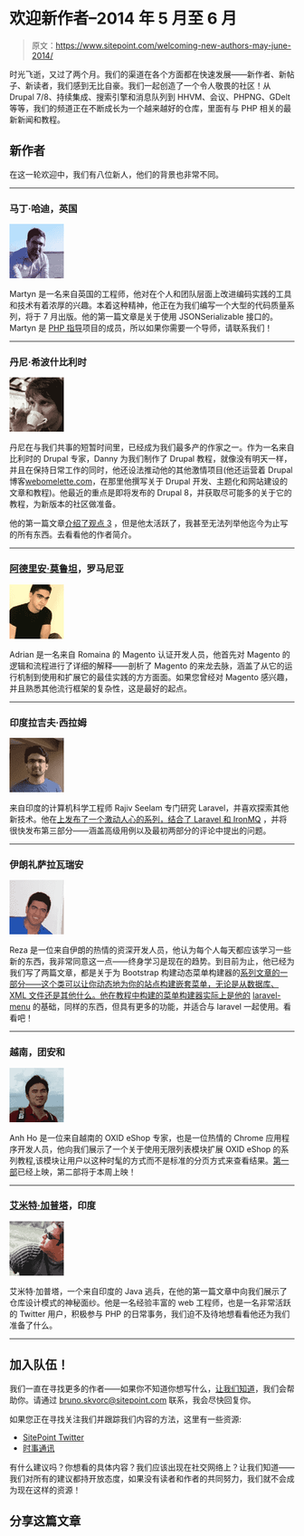 # 欢迎新作者–2014 年 5 月至 6 月

> 原文：<https://www.sitepoint.com/welcoming-new-authors-may-june-2014/>

时光飞逝，又过了两个月。我们的渠道在各个方面都在快速发展——新作者、新帖子、新读者，我们感到无比自豪。我们一起创造了一个令人敬畏的社区！从 Drupal 7/8、持续集成、搜索引擎和消息队列到 HHVM、会议、PHPNG、GDelt 等等，我们的频道正在不断成长为一个越来越好的仓库，里面有与 PHP 相关的最新新闻和教程。

## 新作者

在这一轮欢迎中，我们有八位新人，他们的背景也非常不同。

* * *

### 马丁·哈迪，英国

![](img/ab07719271cc0dca26dc73e9f867a641.png)

Martyn 是一名来自英国的工程师，他对在个人和团队层面上改进编码实践的工具和技术有着浓厚的兴趣。本着这种精神，他正在为我们编写一个大型的代码质量系列，将于 7 月出版。他的第一篇文章是关于使用 JSONSerializable 接口的。Martyn 是 [PHP 指导](http://phpmentoring.org/)项目的成员，所以如果你需要一个导师，请联系我们！

* * *

### 丹尼·希波什比利时

![](img/5bf05dcf56daea039f7471057ae90095.png)

丹尼在与我们共事的短暂时间里，已经成为我们最多产的作家之一。作为一名来自比利时的 Drupal 专家，Danny 为我们制作了 Drupal 教程，就像没有明天一样，并且在保持日常工作的同时，他还设法推动他的其他激情项目(他还运营着 Drupal 博客[webomelette.com](http://webomelette.com)，在那里他撰写关于 Drupal 开发、主题化和网站建设的文章和教程)。他最近的重点是即将发布的 Drupal 8，并获取尽可能多的关于它的教程，为新版本的社区做准备。

他的第一篇文章[介绍了观点 3](https://www.sitepoint.com/introduction-views-3-drupal-7/) ，但是他太活跃了，我甚至无法列举他迄今为止写的所有东西。去看看他的作者简介。

* * *

### [阿德里安·莫鲁坦](https://uploads.sitepoint.com/wp-content/uploads/2014/05/1400406915adrianm-96x96.jpg)，罗马尼亚

![](img/35f032ffdea5f9e9e47ba9928c8e3c2d.png)

Adrian 是一名来自 Romaina 的 Magento 认证开发人员，他首先对 Magento 的逻辑和流程进行了详细的解释——剖析了 Magento 的来龙去脉，涵盖了从它的运行机制到使用和扩展它的最佳实践的方方面面。如果您曾经对 Magento 感兴趣，并且熟悉其他流行框架的复杂性，这是最好的起点。

* * *

### 印度拉吉夫·西拉姆

![](img/83e298d8c33daa411aced763227579f0.png)

来自印度的计算机科学工程师 Rajiv Seelam 专门研究 Laravel，并喜欢探索其他新技术。他在[上发布了一个激动人心的系列，结合了 Laravel 和 IronMQ](https://www.sitepoint.com/series/ironmq-and-laravel/) ，并将很快发布第三部分——涵盖高级用例以及最初两部分的评论中提出的问题。

* * *

### 伊朗礼萨拉瓦瑞安

![](img/f354785cddf24bb3c4ff1d6335b32c5f.png)

Reza 是一位来自伊朗的热情的资深开发人员，他认为每个人每天都应该学习一些新的东西，我非常同意这一点——终身学习是现在的趋势。到目前为止，他已经为我们写了两篇文章，都是关于为 Bootstrap 构建动态菜单构建器的[系列文章的一部分——这个类可以让你动态地为你的站点构建嵌套菜单，无论是从数据库、XML 文件还是其他什么。他在教程中构建的菜单构建器实际上是他的](https://www.sitepoint.com/series/dynamic-menu-builder-for-bootstrap-3/) [laravel-menu](https://github.com/sitepoint-examples/laravel-menu) 的基础，同样的东西，但具有更多的功能，并适合与 laravel 一起使用。看看吧！

* * *

### 越南，团安和

![](img/9708a934fad0c099910d0caeee8c0851.png)

Anh Ho 是一位来自越南的 OXID eShop 专家，也是一位热情的 Chrome 应用程序开发人员，他向我们展示了一个关于使用无限列表模块扩展 OXID eShop 的系列教程,该模块让用户以这种时髦的方式而不是标准的分页方式来查看结果。[第一部](https://www.sitepoint.com/build-infinite-scroll-list-oxid-eshop-basics/)已经上映，第二部将于本周上映！

* * *

### [艾米特·加普塔](https://www.sitepoint.com/author/amitgupta/)，印度

![](img/633fc262ce4a4aceed9dd18a33a41589.png)

艾米特·加普塔，一个来自印度的 Java 逃兵，在他的第一篇文章中向我们展示了仓库设计模式的神秘面纱。他是一名经验丰富的 web 工程师，也是一名非常活跃的 Twitter 用户，积极参与 PHP 的日常事务，我们迫不及待地想看看他还为我们准备了什么。

* * *

## 加入队伍！

我们一直在寻找更多的作者——如果你不知道你想写什么，[让我们知道](https://www.sitepoint.com/write-for-us/)，我们会帮助你。请通过 bruno.skvorc@sitepoint.com 联系，我会尽快回复你。

如果您正在寻找关注我们并跟踪我们内容的方法，这里有一些资源:

*   [SitePoint Twitter](https://twitter.com/sitepointdotcom)
*   [时事通讯](https://www.sitepoint.com/newsletters/)

有什么建议吗？你想看的具体内容？我们应该出现在社交网络上？让我们知道——我们对所有的建议都持开放态度，如果没有读者和作者的共同努力，我们就不会成为现在这样的资源！

## 分享这篇文章